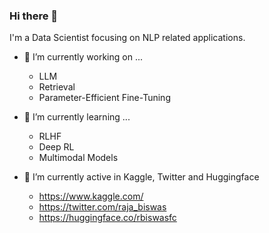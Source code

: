 ### Hi there 👋

I'm a Data Scientist focusing on NLP related applications.

- 🔭 I’m currently working on ...
    * LLM
    * Retrieval
    * Parameter-Efficient Fine-Tuning

- 🌱 I’m currently learning ...
    * RLHF
    * Deep RL
    * Multimodal Models

- 🌱 I’m currently active in Kaggle, Twitter and Huggingface
    * https://www.kaggle.com/
    * https://twitter.com/raja_biswas
    * https://huggingface.co/rbiswasfc